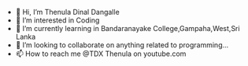 - 👋 Hi, I’m Thenula Dinal Dangalle
- 👀 I’m interested in Coding
- 🌱 I’m currently learning in Bandaranayake College,Gampaha,West,Sri Lanka
- 💞️ I’m looking to collaborate on anything related to programming...
- 📫 How to reach me @TDX Thenula on youtube.com

<!---
TH3NULA/TH3NULA is a ✨ special ✨ repository because its `README.md` (this file) appears on your GitHub profile.
You can click the Preview link to take a look at your changes.
--->
